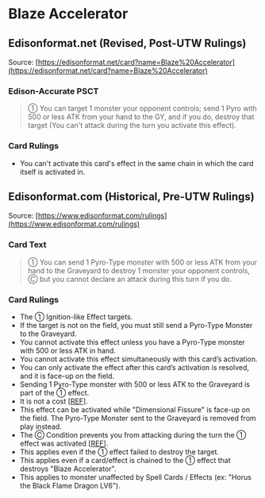 # Blaze Accelerator

## Edisonformat.net (Revised, Post-UTW Rulings)

Source: [https://edisonformat.net/card?name=Blaze%20Accelerator](https://edisonformat.net/card?name=Blaze%20Accelerator)

### Edison-Accurate PSCT

> ① You can target 1 monster your opponent controls; send 1 Pyro with 500 or less ATK from your hand to the GY, and if you do, destroy that target
> (You can't attack during the turn you activate this effect).

### Card Rulings

*   You can't activate this card's effect in the same chain in which the card itself is activated in.


## Edisonformat.com (Historical, Pre-UTW Rulings)

Source: [https://www.edisonformat.com/rulings](https://www.edisonformat.com/rulings)

### Card Text

> ① You can send 1 Pyro-Type monster with 500 or less ATK from your hand to the Graveyard to destroy 1 monster your opponent controls, Ⓒ but you cannot declare an attack during this turn if you do.

### Card Rulings

*   The ① Ignition-like Effect targets.
*   If the target is not on the field, you must still send a Pyro-Type Monster to the Graveyard.
*   You cannot activate this effect unless you have a Pyro-Type monster with 500 or less ATK in hand.
*   You cannot activate this effect simultaneously with this card’s activation.
*   You can only activate the effect after this card’s activation is resolved, and it is face-up on the field.
*   Sending 1 Pyro-Type monster with 500 or less ATK to the Graveyard is part of the ① effect.
*   It is not a cost \[[REF](https://www.pojo.biz/board/showthread.php?t=855510)\].
*   This effect can be activated while "Dimensional Fissure" is face-up on the field. The Pyro-Type Monster sent to the Graveyard is removed from play instead.
*   The Ⓒ Condition prevents you from attacking during the turn the ① effect was activated \[[REF](https://www.pojo.biz/board/showthread.php?t=855510)\].
*   This applies even if the ① effect failed to destroy the target.
*   This applies even if a card/effect is chained to the ① effect that destroys "Blaze Accelerator".
*   This applies to monster unaffected by Spell Cards / Effects (ex: "Horus the Black Flame Dragon LV6").


